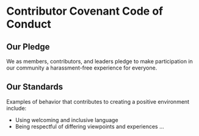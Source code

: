 # Contributor Covenant Code of Conduct

## Our Pledge
We as members, contributors, and leaders pledge to make participation in our community a harassment-free experience for everyone.

## Our Standards
Examples of behavior that contributes to creating a positive environment include:
- Using welcoming and inclusive language
- Being respectful of differing viewpoints and experiences
...
